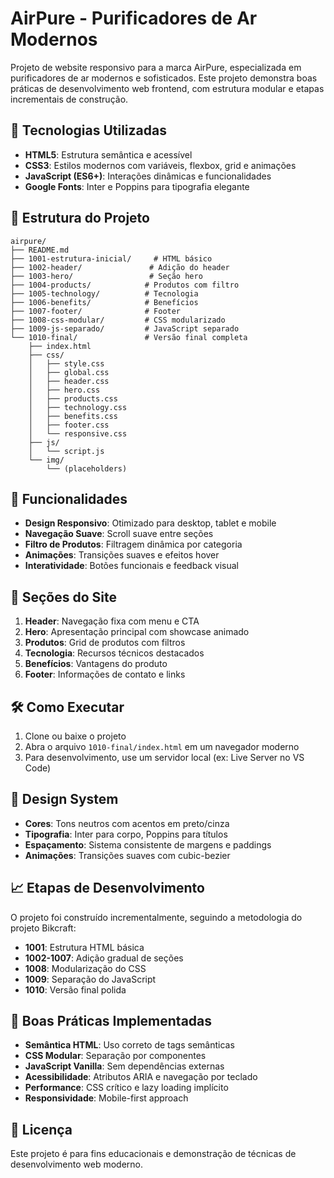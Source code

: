 # AirPure - Purificadores de Ar Modernos

Projeto de website responsivo para a marca AirPure, especializada em purificadores de ar modernos e sofisticados. Este projeto demonstra boas práticas de desenvolvimento web frontend, com estrutura modular e etapas incrementais de construção.

## 🚀 Tecnologias Utilizadas

- **HTML5**: Estrutura semântica e acessível
- **CSS3**: Estilos modernos com variáveis, flexbox, grid e animações
- **JavaScript (ES6+)**: Interações dinâmicas e funcionalidades
- **Google Fonts**: Inter e Poppins para tipografia elegante

## 📁 Estrutura do Projeto

```
airpure/
├── README.md
├── 1001-estrutura-inicial/     # HTML básico
├── 1002-header/               # Adição do header
├── 1003-hero/                 # Seção hero
├── 1004-products/            # Produtos com filtro
├── 1005-technology/          # Tecnologia
├── 1006-benefits/            # Benefícios
├── 1007-footer/              # Footer
├── 1008-css-modular/         # CSS modularizado
├── 1009-js-separado/         # JavaScript separado
└── 1010-final/               # Versão final completa
    ├── index.html
    ├── css/
    │   ├── style.css
    │   ├── global.css
    │   ├── header.css
    │   ├── hero.css
    │   ├── products.css
    │   ├── technology.css
    │   ├── benefits.css
    │   ├── footer.css
    │   └── responsive.css
    ├── js/
    │   └── script.js
    └── img/
        └── (placeholders)
```

## 🎯 Funcionalidades

- **Design Responsivo**: Otimizado para desktop, tablet e mobile
- **Navegação Suave**: Scroll suave entre seções
- **Filtro de Produtos**: Filtragem dinâmica por categoria
- **Animações**: Transições suaves e efeitos hover
- **Interatividade**: Botões funcionais e feedback visual

## 📱 Seções do Site

1. **Header**: Navegação fixa com menu e CTA
2. **Hero**: Apresentação principal com showcase animado
3. **Produtos**: Grid de produtos com filtros
4. **Tecnologia**: Recursos técnicos destacados
5. **Benefícios**: Vantagens do produto
6. **Footer**: Informações de contato e links

## 🛠️ Como Executar

1. Clone ou baixe o projeto
2. Abra o arquivo `1010-final/index.html` em um navegador moderno
3. Para desenvolvimento, use um servidor local (ex: Live Server no VS Code)

## 🎨 Design System

- **Cores**: Tons neutros com acentos em preto/cinza
- **Tipografia**: Inter para corpo, Poppins para títulos
- **Espaçamento**: Sistema consistente de margens e paddings
- **Animações**: Transições suaves com cubic-bezier

## 📈 Etapas de Desenvolvimento

O projeto foi construído incrementalmente, seguindo a metodologia do projeto Bikcraft:

- **1001**: Estrutura HTML básica
- **1002-1007**: Adição gradual de seções
- **1008**: Modularização do CSS
- **1009**: Separação do JavaScript
- **1010**: Versão final polida

## 🔧 Boas Práticas Implementadas

- **Semântica HTML**: Uso correto de tags semânticas
- **CSS Modular**: Separação por componentes
- **JavaScript Vanilla**: Sem dependências externas
- **Acessibilidade**: Atributos ARIA e navegação por teclado
- **Performance**: CSS crítico e lazy loading implícito
- **Responsividade**: Mobile-first approach

## 📄 Licença

Este projeto é para fins educacionais e demonstração de técnicas de desenvolvimento web moderno.
